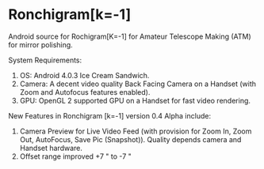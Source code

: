 # Ronchigram[k=-1]
Android source for Rochigram[K=-1] for Amateur Telescope Making (ATM) for mirror polishing.

System Requirements:

1. OS: Android 4.0.3 Ice Cream Sandwich.
2. Camera: A decent video quality Back Facing Camera on a Handset (with Zoom and Autofocus features enabled).
3. GPU: OpenGL 2 supported GPU on a Handset for fast video rendering.

New Features in Ronchigram [k=-1] version 0.4 Alpha include: 

1. Camera Preview for Live Video Feed (with provision for Zoom In, Zoom Out, AutoFocus, Save Pic (Snapshot)). Quality depends camera and Handset hardware.
2. Offset range improved +7 " to -7 "
